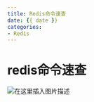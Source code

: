 ```yaml
---
title: Redis命令速查
date: {{ date }}
categories:
- Redis
---
```


# redis命令速查

![在这里插入图片描述](https://img-blog.csdnimg.cn/20200203083421315.png?x-oss-process=image/watermark,type_ZmFuZ3poZW5naGVpdGk,shadow_10,text_aHR0cHM6Ly9ibG9nLmNzZG4ubmV0L3dlaXhpbl80MjEwMzAyNg==,size_16,color_FFFFFF,t_70)